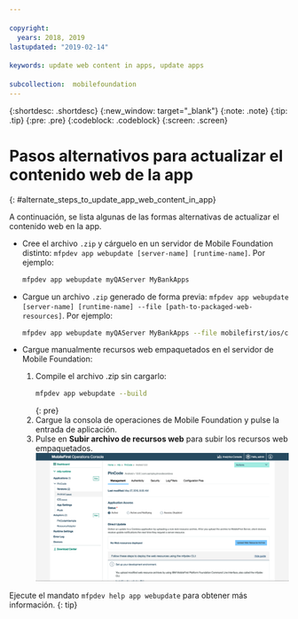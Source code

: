 ```yaml
---

copyright:
  years: 2018, 2019
lastupdated: "2019-02-14"

keywords: update web content in apps, update apps

subcollection:  mobilefoundation
---
```


{:shortdesc: .shortdesc}
{:new_window: target="_blank"}
{:note: .note}
{:tip: .tip}
{:pre: .pre}
{:codeblock: .codeblock}
{:screen: .screen}

# Pasos alternativos para actualizar el contenido web de la app
{: #alternate_steps_to_update_app_web_content_in_app}

A continuación, se lista algunas de las formas alternativas de actualizar el contenido web en la app.

* Cree el archivo `.zip` y cárguelo en un servidor de Mobile Foundation distinto: `mfpdev app webupdate [server-name] [runtime-name]`.
  Por ejemplo:
  ```bash
  mfpdev app webupdate myQAServer MyBankApps
  ```

* Cargue un archivo `.zip` generado de forma previa: `mfpdev app webupdate [server-name] [runtime-name] --file [path-to-packaged-web-resources]`.
  Por ejemplo:
  ```bash
  mfpdev app webupdate myQAServer MyBankApps --file mobilefirst/ios/com.mfp.myBankApp-1.0.1.zip
  ```

* Cargue manualmente recursos web empaquetados en el servidor de Mobile Foundation:
  1. Compile el archivo .zip sin cargarlo:
      ```bash
      mfpdev app webupdate --build
      ```
      {: pre}
  2. Cargue la consola de operaciones de Mobile Foundation y pulse la entrada de aplicación.
  3. Pulse en **Subir archivo de recursos web** para subir los recursos web empaquetados.    
      ![Cargar el archivo .zip de Direct Update desde la consola](images/upload-direct-update-package.png)

Ejecute el mandato `mfpdev help app webupdate` para obtener más información.
{: tip}
